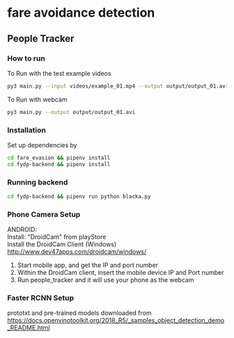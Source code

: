 # fare avoidance detection

## People Tracker

### How to run
To Run with the test example videos
```bash
py3 main.py --input videos/example_01.mp4 --output output/output_01.avi
```

To Run with webcam
```bash
py3 main.py --output output/output_01.avi
```

### Installation
Set up dependencies by
```bash
cd fare_evasion && pipenv install
cd fydp-backend && pipenv install
```

### Running backend
```bash
cd fydp-backend && pipenv run python blacka.py
```

### Phone Camera Setup
ANDROID:<br />
Install: "DroidCam" from playStore<br />
Install the DroidCam Client (Windows) <br />
http://www.dev47apps.com/droidcam/windows/

1. Start mobile app, and get the IP and port number
2. Within the DroidCam client, insert the mobile device IP and Port number
3. Run people_tracker and it will use your phone as the webcam

### Faster RCNN Setup
prototxt and pre-trained models downloaded from 
https://docs.openvinotoolkit.org/2018_R5/_samples_object_detection_demo_README.html